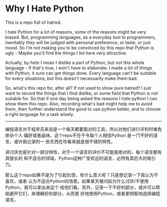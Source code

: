 # Why I Hate Python

This is a repo full of hatred. 

I hate Python for a lot of reasons, some of the reasons might be very biased. 
But, programming languages, as a everyday tool to programmers, inevitably they 
will be judged with personal preference, or taste, or just mood. So I'm not 
making you to be convinced by this repo that Python is ugly - Maybe you'll 
find the things I list here very attractive.

Actually, by _hate_ I mean I dislike a part of Python, but not this whole 
language - If that's true, I won't have to elaborate. I made a lot of things
with Python, it sure can get things done. Every language can't be suitable 
for every situations, but this doesn't necessarily make them bad. 

So, what's this repo for, after all? If not used to show pure hatred? I just 
want to record the things that I find dislike, or some field that Python is not
suitable for. So that if one day being asked the reasons I hate python I can 
show them this repo. Also, recording what's bad might help me to avoid them, 
then further understand the good to use python better, and to choose a right 
language for a task wisely.

---

编程语言对于程序员来说是一个每天都要面对的工具，所以对他们进行评判时难免掺杂个人
偏好或者品味。这个repo不在于令每个人相信Python 是一门不好的语言，或许我记录的一
些东西在你看来就是很不错的特性。

讲讨厌也是针对一部分特性，对于一个语言的评价不可能是绝对的，每个语言都有其擅长的
和不适合的领域，Python这种广受欢迎的语言，必然有其巨大的吸引力。

那么这个repo如果不是为了引起仇恨，有什么意义呢？只是想记录一下我认为不喜欢，或者
认为不适合Python的场景。如果某天被问起为什么讨厌/不使用Python，我可以拿出来这个
给他们看。另外，记录一下不好的部分，或许可以帮助避开它们，来理解好的部分，从而更
好地使用Python，或者更明智地选择编程语言。
